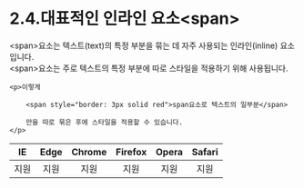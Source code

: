 # 2.4.대표적인 인라인 요소&lt;span&gt;

&lt;span&gt;요소는 텍스트\(text\)의 특정 부분을 묶는 데 자주 사용되는 인라인\(inline\) 요소입니다.  
&lt;span&gt;요소는 주로 텍스트의 특정 부분에 따로 스타일을 적용하기 위해 사용됩니다.

```text
<p>이렇게

	<span style="border: 3px solid red">span요소로 텍스트의 일부분</span>

	만을 따로 묶은 후에 스타일을 적용할 수 있습니다.
</p>
```

| IE | Edge | Chrome | Firefox | Opera | Safari |
| :---: | :---: | :---: | :---: | :---: | :---: |
| 지원 | 지원 | 지원 | 지원 | 지원 | 지원 |

